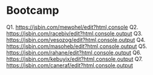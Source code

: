 # Bootcamp
Q1. https://jsbin.com/mewohel/edit?html,console
Q2. https://jsbin.com/racebiv/edit?html,console,output
Q3. https://jsbin.com/vesozog/edit?html,console,output
Q4. https://jsbin.com/masoheb/edit?html,console,output
Q5. https://jsbin.com/rahane/edit?html,console,output
Q6. https://jsbin.com/kebuyix/edit?html,console,output
Q7. https://jsbin.com/caneraf/edit?html,console,output
